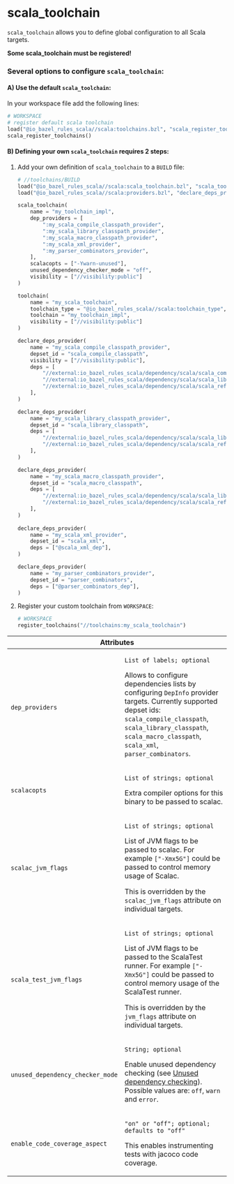 # scala_toolchain

`scala_toolchain` allows you to define global configuration to all Scala targets.

**Some scala_toolchain must be registered!**

### Several options to configure `scala_toolchain`:

#### A) Use the default `scala_toolchain`:

In your workspace file add the following lines:

```python
# WORKSPACE
# register default scala toolchain
load("@io_bazel_rules_scala//scala:toolchains.bzl", "scala_register_toolchains")
scala_register_toolchains()
```

#### B) Defining your own `scala_toolchain` requires 2 steps:

1. Add your own definition of `scala_toolchain` to a `BUILD` file:
    ```python
    # //toolchains/BUILD
    load("@io_bazel_rules_scala//scala:scala_toolchain.bzl", "scala_toolchain")
    load("@io_bazel_rules_scala//scala:providers.bzl", "declare_deps_provider")

    scala_toolchain(
        name = "my_toolchain_impl",
        dep_providers = [
            ":my_scala_compile_classpath_provider",
            ":my_scala_library_classpath_provider",
            ":my_scala_macro_classpath_provider",
            ":my_scala_xml_provider",
            ":my_parser_combinators_provider",
        ],
        scalacopts = ["-Ywarn-unused"],
        unused_dependency_checker_mode = "off",
        visibility = ["//visibility:public"]
    )

    toolchain(
        name = "my_scala_toolchain",
        toolchain_type = "@io_bazel_rules_scala//scala:toolchain_type",
        toolchain = "my_toolchain_impl",
        visibility = ["//visibility:public"]
    )
   
    declare_deps_provider(
        name = "my_scala_compile_classpath_provider",
        depset_id = "scala_compile_classpath",
        visibility = ["//visibility:public"],
        deps = [
            "//external:io_bazel_rules_scala/dependency/scala/scala_compiler",
            "//external:io_bazel_rules_scala/dependency/scala/scala_library",
            "//external:io_bazel_rules_scala/dependency/scala/scala_reflect",
        ],
    )
    
    declare_deps_provider(
        name = "my_scala_library_classpath_provider",
        depset_id = "scala_library_classpath",
        deps = [
            "//external:io_bazel_rules_scala/dependency/scala/scala_library",
            "//external:io_bazel_rules_scala/dependency/scala/scala_reflect",
        ],
    )
    
    declare_deps_provider(
        name = "my_scala_macro_classpath_provider",
        depset_id = "scala_macro_classpath",
        deps = [
            "//external:io_bazel_rules_scala/dependency/scala/scala_library",
            "//external:io_bazel_rules_scala/dependency/scala/scala_reflect",
        ],
    )
     
    declare_deps_provider(
        name = "my_scala_xml_provider",
        depset_id = "scala_xml",
        deps = ["@scala_xml_dep"],
    )
    
    declare_deps_provider(
        name = "my_parser_combinators_provider",
        depset_id = "parser_combinators",
        deps = ["@parser_combinators_dep"],
    )
    ```

2. Register your custom toolchain from `WORKSPACE`:
    ```python
    # WORKSPACE
    register_toolchains("//toolchains:my_scala_toolchain")
    ```

<table class="table table-condensed table-bordered table-params">
  <colgroup>
    <col class="col-param" />
    <col class="param-description" />
  </colgroup>
  <thead>
    <tr>
      <th colspan="2">Attributes</th>
    </tr>
  </thead>
  <tbody>
    <tr>
      <td><code>dep_providers</code></td>
      <td>
        <p><code>List of labels; optional</code></p>
        <p>
          Allows to configure dependencies lists by configuring <code>DepInfo</code> provider targets. 
          Currently supported depset ids: <code>scala_compile_classpath</code>, 
          <code>scala_library_classpath</code>, <code>scala_macro_classpath</code>, <code>scala_xml</code>, 
          <code>parser_combinators</code>.     
        </p>
      </td>
    </tr>
    <tr>
      <td><code>scalacopts</code></td>
      <td>
        <p><code>List of strings; optional</code></p>
        <p>
          Extra compiler options for this binary to be passed to scalac. 
        </p>
      </td>
    </tr>
    <tr>
      <td><code>scalac_jvm_flags</code></td>
      <td>
        <p><code>List of strings; optional</code></p>
        <p>
          List of JVM flags to be passed to scalac. For example <code>["-Xmx5G"]</code> could be passed to control memory usage of Scalac.
        </p>
        <p>
          This is overridden by the <code>scalac_jvm_flags</code> attribute on individual targets.
        </p>
      </td>
    </tr>
    <tr>
      <td><code>scala_test_jvm_flags</code></td>
      <td>
        <p><code>List of strings; optional</code></p>
        <p>
          List of JVM flags to be passed to the ScalaTest runner. For example <code>["-Xmx5G"]</code> could be passed to control memory usage of the ScalaTest runner.
        </p>
        <p>
          This is overridden by the <code>jvm_flags</code> attribute on individual targets.
        </p>
      </td>
    </tr>
    <tr>
      <td><code>unused_dependency_checker_mode</code></td>
      <td>
        <p><code>String; optional</code></p>
        <p>
          Enable unused dependency checking (see <a href="https://github.com/bazelbuild/rules_scala#experimental-unused-dependency-checking">Unused dependency checking</a>).
          Possible values are: <code>off</code>, <code>warn</code> and <code>error</code>.
        </p>
      </td>
    </tr>
    <tr>
      <td><code>enable_code_coverage_aspect</code></td>
      <td>
        <p><code>"on" or "off"; optional; defaults to "off"</code></p>
        <p>
            This enables instrumenting tests with jacoco code coverage.
        </p>
      </td>
    </tr>
  </tbody>
</table>
